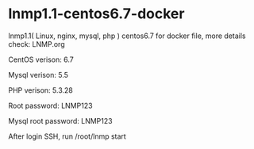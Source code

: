 # lnmp1.1-centos6.7-docker
lnmp1.1( Linux, nginx, mysql, php ) centos6.7 for docker file, more details check: LNMP.org

CentOS verison: 6.7

Mysql verison: 5.5

PHP verison: 5.3.28

Root password: LNMP123

Mysql root password: LNMP123

After login SSH, run /root/lnmp start

